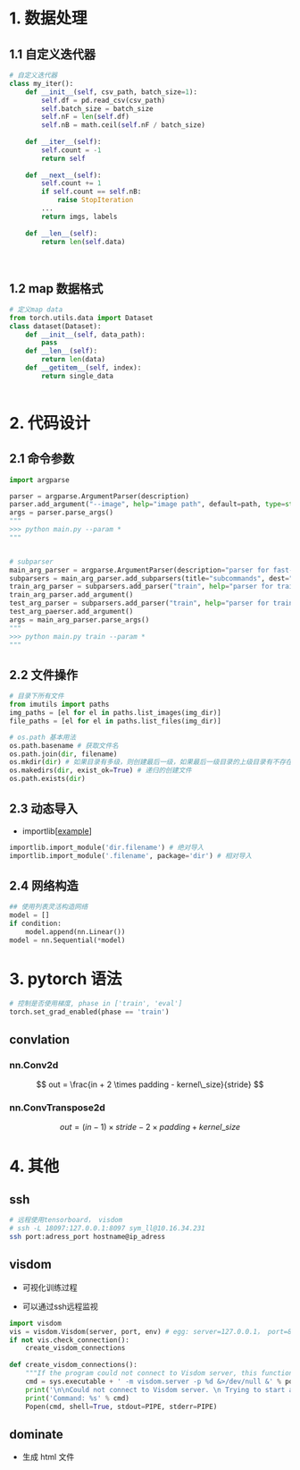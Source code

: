 # 1. 数据处理

## 1.1 自定义迭代器

```python
# 自定义迭代器
class my_iter():
    def __init__(self, csv_path, batch_size=1):
        self.df = pd.read_csv(csv_path)
        self.batch_size = batch_size
        self.nF = len(self.df)
        self.nB = math.ceil(self.nF / batch_size)
        
    def __iter__(self):
        self.count = -1
        return self
    
    def __next__(self):
    	self.count += 1
        if self.count == self.nB:
			raise StopIteration
        ...
        return imgs, labels
        
    def __len__(self):
        return len(self.data)
    
    
```

## 1.2 map 数据格式

```python
# 定义map data
from torch.utils.data import Dataset
class dataset(Dataset):
    def __init__(self, data_path):
        pass
    def __len__(self):
        return len(data)
   	def __getitem__(self, index):
        return single_data
    
```




# 2. 代码设计

## 2.1 命令参数

```python
import argparse

parser = argparse.ArgumentParser(description)
parser.add_argument("--image", help="image path", default=path, type=str)
args = parser.parse_args()
"""
>>> python main.py --param *
"""


# subparser
main_arg_parser = argparse.ArgumentParser(description="parser for fast-neural-style")
subparsers = main_arg_parser.add_subparsers(title="subcommands", dest="subcommand")
train_arg_parser = subparsers.add_parser("train", help="parser for training arguments")
train_arg_parser.add_argument()
test_arg_parser = subparsers.add_parser("train", help="parser for training arguments")
test_arg_paerser.add_argument()
args = main_arg_parser.parse_args()
"""
>>> python main.py train --param *
"""


```



## 2.2 文件操作

```python
# 目录下所有文件
from imutils import paths
img_paths = [el for el in paths.list_images(img_dir)]
file_paths = [el for el in paths.list_files(img_dir)]

# os.path 基本用法
os.path.basename # 获取文件名
os.path.join(dir, filename)
os.mkdir(dir) # 如果目录有多级，则创建最后一级，如果最后一级目录的上级目录有不存在的，则会抛出一个 OSError
os.makedirs(dir, exist_ok=True) # 递归的创建文件
os.path.exists(dir)

```



## 2.3 动态导入

- importlib[[example](https://blog.csdn.net/xie_0723/article/details/78004649)]

```python
importlib.import_module('dir.filename') # 绝对导入
importlib.import_module('.filename', package='dir') # 相对导入
```

## 2.4 网络构造
```python
## 使用列表灵活构造网络
model = []
if condition:
    model.append(nn.Linear())
model = nn.Sequential(*model)
```


# 3. pytorch 语法

```python
# 控制是否使用梯度, phase in ['train', 'eval']
torch.set_grad_enabled(phase == 'train')

```

## convlation
### nn.Conv2d
$$
out = \frac{in + 2 \times padding - kernel\_size}{stride}
$$

### nn.ConvTranspose2d
$$
out = (in - 1) \times stride - 2 \times padding + kernel\_size
$$

# 4. 其他

##  ssh

```bash
# 远程使用tensorboard， visdom
# ssh -L 18097:127.0.0.1:8097 sym_ll@10.16.34.231
ssh port:adress_port hostname@ip_adress
```

## visdom

- 可视化训练过程

- 可以通过ssh远程监视

```python
import visdom
vis = visdom.Visdom(server, port, env) # egg: server=127.0.0.1， port=8096, env='main'
if not vis.check_connection():
    create_visdom_connections
    
def create_visdom_connections():
    """If the program could not connect to Visdom server, this function will start a new server at port < self.port > """
    cmd = sys.executable + ' -m visdom.server -p %d &>/dev/null &' % port
    print('\n\nCould not connect to Visdom server. \n Trying to start a server....')
    print('Command: %s' % cmd)
    Popen(cmd, shell=True, stdout=PIPE, stderr=PIPE)
```

## dominate

- 生成 html 文件